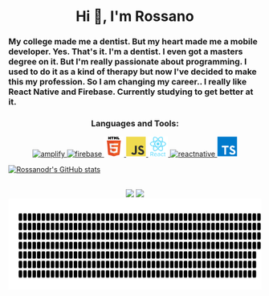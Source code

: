 <h1 align="center">Hi 👋, I'm Rossano</h1>
<h3 align="left">My college made me a dentist. But my heart made me a mobile developer. Yes. That's it. I'm a dentist. I even got a masters degree on it. But I'm really passionate about programming. I used to do it as a kind of therapy but now I've decided to make this my profession. So I am changing my career.. I really like React Native and Firebase. Currently studying to get better at it.</h3>

<h3 align="center">Languages and Tools:</h3>
<p align="center"> <a href="https://aws.amazon.com/amplify/" target="_blank" rel="noreferrer"> <img src="https://docs.amplify.aws/assets/logo-dark.svg" alt="amplify" width="40" height="40"/> </a> <a href="https://firebase.google.com/" target="_blank" rel="noreferrer"> <img src="https://www.vectorlogo.zone/logos/firebase/firebase-icon.svg" alt="firebase" width="40" height="40"/> </a> <a href="https://www.w3.org/html/" target="_blank" rel="noreferrer"> <img src="https://raw.githubusercontent.com/devicons/devicon/master/icons/html5/html5-original-wordmark.svg" alt="html5" width="40" height="40"/> </a> <a href="https://developer.mozilla.org/en-US/docs/Web/JavaScript" target="_blank" rel="noreferrer"> <img src="https://raw.githubusercontent.com/devicons/devicon/master/icons/javascript/javascript-original.svg" alt="javascript" width="40" height="40"/> </a> <a href="https://reactjs.org/" target="_blank" rel="noreferrer"> <img src="https://raw.githubusercontent.com/devicons/devicon/master/icons/react/react-original-wordmark.svg" alt="react" width="40" height="40"/> </a> <a href="https://reactnative.dev/" target="_blank" rel="noreferrer"> <img src="https://reactnative.dev/img/header_logo.svg" alt="reactnative" width="40" height="40"/> </a> <a href="https://www.typescriptlang.org/" target="_blank" rel="noreferrer"> <img src="https://raw.githubusercontent.com/devicons/devicon/master/icons/typescript/typescript-original.svg" alt="typescript" width="40" height="40"/> </a> </p>

<div align="center">
  <a href="https://github.com/rossanodr">
                                                                                                                                             
</div>
  
![Rossanodr's GitHub stats](https://github-readme-stats.vercel.app/api?username=rossanodr&count_private=true&show_icons=true&theme=radical)

<div align="center" style="display: inline_block"><br>
  <a href="https://instagram.com/rossanovdr" target="_blank"><img src="https://img.shields.io/badge/-Instagram-%23E4405F?style=for-the-badge&logo=instagram&logoColor=white" target="_blank"></a>
<a href = "mailto:rossanovdrs@gmail.com"><img src="https://img.shields.io/badge/-Gmail-%23333?style=for-the-badge&logo=gmail&logoColor=white" target="_blank"></a>
<img align="center" height="180em" src="https://github.com/rossanodr/rossanodr/blob/main/gitartwork.svg"/>
  </div>
<!-- ![Snake animation](https://github.com/rossanodr/rossanodr/blob/output/github-contribution-grid-snake.svg) -->
  


